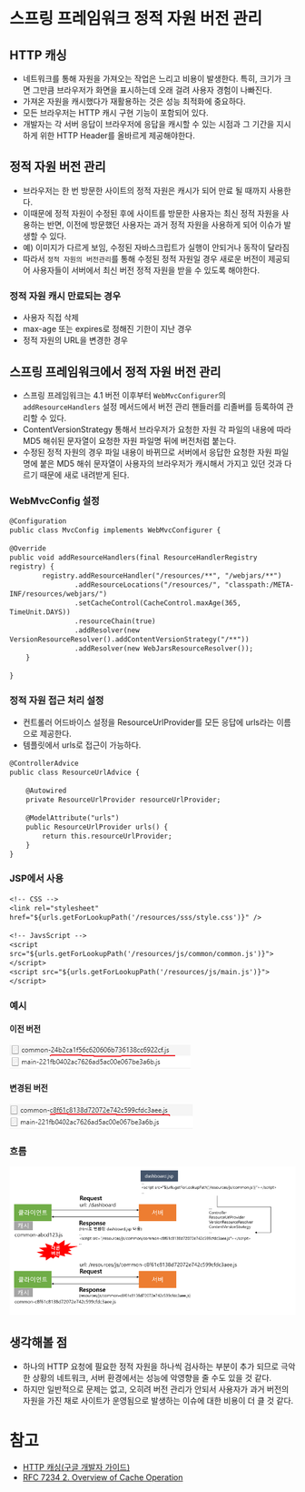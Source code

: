 # 스프링 프레임워크 정적 자원 버전 관리

## HTTP 캐싱
* 네트워크를 통해 자원을 가져오는 작업은 느리고 비용이 발생한다. 특히, 크기가 크면 그만큼 브라우저가 화면을 표시하는데 오래 걸려 사용자 경험이 나빠진다.
* 가져온 자원을 캐시했다가 재활용하는 것은 성능 최적화에 중요하다.
* 모든 브라우저는 HTTP 캐시 구현 기능이 포함되어 있다.
* 개발자는 각 서버 응답이 브라우저에 응답을 캐시할 수 있는 시점과 그 기간을 지시하게 위한 HTTP Header를 올바르게 제공해야한다.


## 정적 자원 버전 관리
* 브라우저는 한 번 방문한 사이트의 정적 자원은 캐시가 되어 만료 될 때까지 사용한다.
* 이때문에 정적 자원이 수정된 후에 사이트를 방문한 사용자는 최신 정적 자원을 사용하는 반면, 이전에 방문했던 사용자는 과거 정적 자원을 사용하게 되어 이슈가 발생할 수 있다.
* 예) 이미지가 다르게 보임, 수정된 자바스크립트가 실행이 안되거나 동작이 달라짐
* 따라서 `정적 자원의 버전관리`를 통해 수정된 정적 자원일 경우 새로운 버전이 제공되어 사용자들이 서버에서 최신 버전 정적 자원을 받을 수 있도록 해야한다.

### 정적 자원 캐시 만료되는 경우
* 사용자 직접 삭제
* max-age 또는 expires로 정해진 기한이 지난 경우
* 정적 자원의 URL을 변경한 경우

## 스프링 프레임워크에서 정적 자원 버전 관리
* 스프링 프레임워크는 4.1 버전 이후부터 `WebMvcConfigurer`의 `addResourceHandlers` 설정 메서드에서 버전 관리 핸들러를 리졸버를 등록하여 관리할 수 있다.
* ContentVersionStrategy 통해서 브라우저가 요청한 자원 각 파일의 내용에 따라 MD5 해쉬된 문자열이 요청한 자원 파일명 뒤에 버전처럼 붙는다.
* 수정된 정적 자원의 경우 파일 내용이 바뀌므로 서버에서 응답한 요청한 자원 파일명에 붙은 MD5 해쉬 문자열이 사용자의 브라우저가 캐시해서 가지고 있던 것과 다르기 때문에 새로 내려받게 된다.

### WebMvcConfig 설정
```
@Configuration
public class MvcConfig implements WebMvcConfigurer {

@Override
public void addResourceHandlers(final ResourceHandlerRegistry registry) {
        registry.addResourceHandler("/resources/**", "/webjars/**")
                .addResourceLocations("/resources/", "classpath:/META-INF/resources/webjars/")
                .setCacheControl(CacheControl.maxAge(365, TimeUnit.DAYS))
                .resourceChain(true)
                .addResolver(new VersionResourceResolver().addContentVersionStrategy("/**"))
                .addResolver(new WebJarsResourceResolver());
	}

}

```

### 정적 자원 접근 처리 설정
* 컨트롤러 어드바이스 설정을 ResourceUrlProvider를 모든 응답에 urls라는 이름으로 제공한다.
* 템플릿에서 urls로 접근이 가능하다.
```
@ControllerAdvice
public class ResourceUrlAdvice {

    @Autowired
    private ResourceUrlProvider resourceUrlProvider;

    @ModelAttribute("urls")
    public ResourceUrlProvider urls() {
        return this.resourceUrlProvider;
    }
}
```

### JSP에서 사용
```
<!-- CSS -->
<link rel="stylesheet" href="${urls.getForLookupPath('/resources/sss/style.css')}" />

<!-- JavsScript -->
<script src="${urls.getForLookupPath('/resources/js/common/common.js')}"></script>
<script src="${urls.getForLookupPath('/resources/js/main.js')}"></script>

```

### 예시
#### 이전 버전
![common-before](img/common-before.png)

#### 변경된 버전
![common-before](img/common-after.png)


### 흐름
![spring-resource-version-process_1](img/spring-resource-version-process_1.png)


## 생각해볼 점
* 하나의 HTTP 요청에 필요한 정적 자원을 하나씩 검사하는 부분이 추가 되므로 극악한 상황의 네트워크, 서버 환경에서는 성능에 악영향을 줄 수도 있을 것 같다.
* 하지만 일반적으로 문제는 없고, 오히려 버전 관리가 안되서 사용자가 과거 버전의 자원을 가진 채로 사이트가 운영됨으로 발생하는 이슈에 대한 비용이 더 클 것 같다.


# 참고
* [HTTP 캐싱(구글 개발자 가이드)](https://developers.google.com/web/fundamentals/performance/optimizing-content-efficiency/http-caching?hl=ko)
* [RFC 7234 2. Overview of Cache Operation](https://tools.ietf.org/html/rfc7234#page-5)
